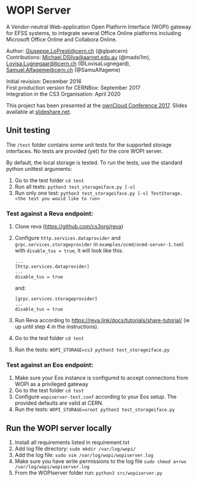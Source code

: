 # WOPI Server

A Vendor-neutral Web-application Open Platform Interface (WOPI) gateway for EFSS systems,
to integrate several Office Online platforms including Microsoft Office Online and Collabora Online.

Author: Giuseppe.LoPresti@cern.ch (@glpatcern) <br/>
Contributions: Michael.DSilva@aarnet.edu.au (@madsi1m), Lovisa.Lugnegaard@cern.ch (@LovisaLugnegard), Samuel.Alfageme@cern.ch (@SamuAlfageme)

Initial revision: December 2016 <br/>
First production version for CERNBox: September 2017 <br/>
Integration in the CS3 Organisation: April 2020

This project has been presented at the [ownCloud Conference 2017](https://occon17.owncloud.org).
Slides available at [slideshare.net](https://www.slideshare.net/giuseppelopresti/collaborative-editing-and-more-in-cernbox).

## Unit testing

The `/test` folder contains some unit tests for the supported storage interfaces. No tests are provided (yet) for the core WOPI server.

By default, the local storage is tested. To run the tests, use the standard python unittest arguments:

1. Go to the test folder `cd test`
2. Run all tests: `python3 test_storageiface.py [-v]`
3. Run only one test: `python3 test_storageiface.py [-v] TestStorage.<the test you would like to run>`

### Test against a Reva endpoint:

1. Clone reva (https://github.com/cs3org/reva)
2. Configure `http.services.dataprovider`  and `grpc.services.storageprovider` in `examples/ocmd/ocmd-server-1.toml` with `disable_tus = true`, it will look like this:

   ```
   ...
   [http.services.dataprovider]
   ...
   disable_tus = true
   ``` 
   and:

   ```
   [grpc.services.storageprovider]
   ...
   disable_tus = true
   ```

3. Run Reva according to <https://reva.link/docs/tutorials/share-tutorial/> (ie up until step 4 in the instructions).
4. Go to the test folder `cd test`
5. Run the tests: `WOPI_STORAGE=cs3 python3 test_storageiface.py`

### Test against an Eos endpoint:

1. Make sure your Eos instance is configured to accept connections from WOPI as a privileged gateway
2. Go to the test folder `cd test`
3. Configure `wopiserver-test.conf` according to your Eos setup. The provided defaults are valid at CERN.
4. Run the tests: `WOPI_STORAGE=xroot python3 test_storageiface.py`

## Run the WOPI server locally
1. Install all requirements listed in requirement.txt
2. Add log file directory: `sudo mkdir /var/log/wopi/`
3. Add the log file: `sudo vim /var/log/wopi/wopiserver.log`
4. Make sure you have write permissions to the log file `sudo chmod a+rwx /var/log/wopi/wopiserver.log`
5. From the WOPIserver folder run: `python3 src/wopiserver.py`
